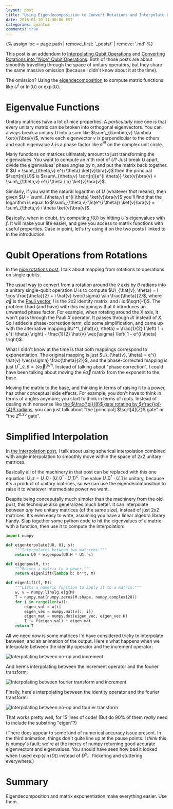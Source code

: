 ```yaml
---
layout: post
title: "Using Eigendecomposition to Convert Rotations and Interpolate Operations"
date: 2016-01-10 11:30:00 EST
categories: quantum
comments: true
---
```


{% assign loc = page.path | remove_first: '_posts/' | remove: '.md' %}

This post is an addendum to [Interpolating Qubit Operations](/quantum/2014/11/15/Interpolating-Qubit-Operations.html) and [Converting Rotations into "Nice" Qubit Operations](/quantum/2014/11/24/Converting-Rotations-into-Nice-Qubit-Operations.html).
Both of those posts are about smoothly travelling through the space of unitary operators, but they share the same massive omission (because I didn't know about it at the time).

The omission?
Using the [eigendecomposition](https://en.wikipedia.org/wiki/Eigendecomposition_of_a_matrix) to compute matrix functions like $U^t$ or $\ln(U)$ or $\exp(U)$.

# Eigenvalue Functions

Unitary matrices have a lot of nice properties.
A *particularly* nice one is that every unitary matrix can be broken into orthogonal eigenvectors.
You can always break a unitary $U$ into a sum like $\sum\_{\lambda,v} \lambda \ket{v}\bra{v}$, where each eigenvector $v$ is perpendicular to the others and each eigenvalue $\lambda$ is a phase factor like $e^{i \theta}$ on the complex unit circle.

Many functions on matrices ultimately amount to just transforming the eigenvalues.
You want to compute an $n$'th root of $U$?
Just break $U$ apart, divide the eigenvalues' phase angles by $n$, and put the matrix back together.
If $U = \sum\_{\theta,v} e^{i \theta} \ket{v}\bra{v}$ then the principal $\sqrt[n]{U}$ is $\sum\_{\theta,v} \sqrt[n]{e^{i \theta}} \ket{v}\bra{v} = \sum\_{\theta,v} e^{i \theta / n} \ket{v}\bra{v}$.

Similarly, if you want the natural logarithm of $U$ (whatever *that* means), then given $U = \sum\_{\theta,v} e^{i \theta} \ket{v}\bra{v}$ you'll find that the logarithm is equal to $\sum\_{\theta,v} \ln(e^{i \theta}) \ket{v}\bra{v} = \sum\_{\theta,v} i \theta \ket{v}\bra{v}$.

Basically, when in doubt, try computing $f(U)$ by hitting $U$'s eigenvalues with $f$.
It will make your life easier, and give you access to matrix functions with useful properties.
Case in point, let's try using it on the two posts I linked to in the introduction.

# Qubit Operations from Rotations

In the [nice rotations post](/quantum/2014/11/24/Converting-Rotations-into-Nice-Qubit-Operations.html), I talk about mapping from rotations to operations on single qubits.

The usual way to convert from a rotation around the $\hat{v}$ axis by $\theta$ radians into a unitary single-qubit operation $U$ is to compute $U\_{\hat{v}, \theta} = I \cos \frac{\theta}{2} + i \hat{v} \vec{\sigma} \sin \frac{\theta}{2}$, where $\vec{\sigma}$ is the [Pauli vector](https://en.wikipedia.org/wiki/Pauli_matrices#Pauli_vector), $I$ is the 2x2 identity matrix, and $i$ is $\sqrt{-1}$.
The problem I had (and have) with this mapping is that it introduces an unwanted phase factor.
For example, when rotating around the X axis, it won't pass through the Pauli $X$ operator.
It passes through $iX$ instead of $X$.
So I added a phase-correction term, did some simplification, and came up with the alternative mapping $U^*\_{\hat{v}, \theta} = \frac{1}{2} I \left( 1 + e^{i \theta} \right) - \frac{1}{2} \hat{v} \vec{\sigma} \left( 1 - e^{i \theta} \right)$.

What I didn't know at the time is that both mappings correspond to exponentiation.
The original mapping is just $U\_{\hat{v}, \theta} = e^{i \hat{v} \vec{\sigma} \frac{\theta}{2}}$, and the phase-corrected mapping is just $U^*\_{\hat{v}, \theta} = (\hat{v} \vec{\sigma})^{\theta / \pi}$.
Instead of talking about "phase correction", I could have been talking about moving the $\hat{v} \vec{\sigma}$ matrix from the exponent to the base.

Moving the matrix to the base, and thinking in terms of raising it to a power, has other conceptual side effects.
For example, you don't have to think in terms of angles anymore; you start to think in terms of roots.
Instead of dealing with nonsense like [the $\frac{\pi}{8}$ gate rotating by $\frac{\pi}{4}$ radians](https://en.wikipedia.org/wiki/Quantum_gate#Phase_shift_gates), you can just talk about "the [principal] $\sqrt[4]{Z}$ gate" or "the $Z^{0.25}$ gate".

# Simplified Interpolation

In [the interpolation post](/quantum/2014/11/15/Interpolating-Qubit-Operations.html), I talk about using spherical interpolation combined with angle interpolation to smoothly move within the space of 2x2 unitary matrices.

Basically all of the machinery in that post can be replaced with this one equation: $U\_s = U\_0 \cdot \left( U\_0^{\dagger} \cdot U\_1 \right)^s$.
The value $U\_0^{\dagger} \cdot U\_1$ is unitary, because it's a product of unitary matrices, so we can use the eigendecomposition to raise it to whatever intermediate power we want.

Despite being conceputally much simpler than the machinery from the old post, this technique also generalizes much better.
It can interpolate between *any* two unitary matrices (of the same size), instead of just 2x2 matrices.
It's even easy to write, assuming you have a linear algebra library handy.
Slap together some python code to hit the eigenvalues of a matrix with a function, then use it to compute the interpolation:

```python
import numpy

def eigenterpolate(U0, U1, s):
    """Interpolates between two matrices."""
    return U0 * eigenpow(U0.H * U1, s)

def eigenpow(M, t):
    """Raises a matrix to a power."""
    return eigenlift(lambda b: b**t, M)

def eigenlift(f, M):
    """Lifts a numeric function to apply it to a matrix."""
    w, v = numpy.linalg.eig(M)
    T = numpy.mat(numpy.zeros(M.shape, numpy.complex128))
    for i in range(len(w)):
        eigen_val = w[i]
        eigen_vec = numpy.mat(v[:, i])
        eigen_mat = numpy.dot(eigen_vec, eigen_vec.H)
        T += f(eigen_val) * eigen_mat
    return T
```

All we need now is some matrices I'd have considered tricky to interpolate between, and an animation of the output.
Here's what happens when we interpolate between the identity operator and the increment operator:

<img src="/assets/{{ loc }}/identity-to-increment.gif" title="Interpolating between no-op and increment"/>

And here's interpolating between the increment operator and the fourier transform:

<img src="/assets/{{ loc }}/fourier-to-increment.gif" title="Interpolating between fourier transform and increment"/>

Finally, here's interpolating between the identity operator and the fourier transform:

<img src="/assets/{{ loc }}/identity-to-fourier.gif" title="Interpolating between no-op and fourier transform"/>

That works pretty well, for 15 lines of code! (But do 90% of them *really* need to include the substring "eigen"?)

(There does appear to some kind of numerical accuracy issue present.
In the third animation, things don't quite line up at the pause points.
I *think* this is numpy's fault; we're at the mercy of numpy returning good accurate eigenvectors and eigenvalues.
You should have seen how bad it looked when I used $\exp(s \ln(D))$ instead of $D^s$... flickering and stuttering everywhere.)

# Summary

Eigendecomposition and matrix exponentiation make everything easier.
Use them.
